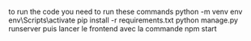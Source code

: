 to run the code you need to run these commands 
python -m venv env
env\Scripts\activate
pip install -r requirements.txt
python manage.py runserver
puis lancer le frontend avec la commande npm start 
